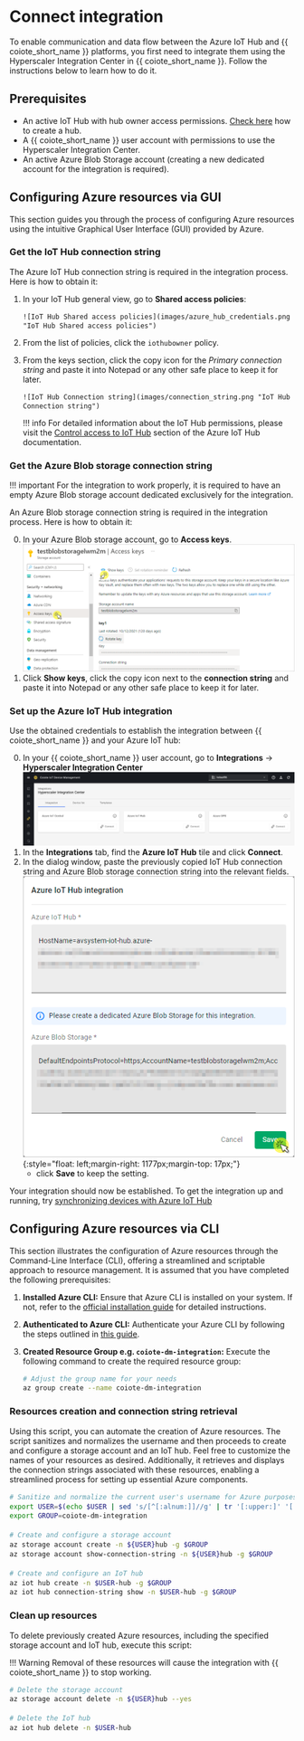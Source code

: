 # Connect integration

To enable communication and data flow between the Azure IoT Hub and {{ coiote_short_name }} platforms, you first need to integrate them using the Hyperscaler Integration Center in {{ coiote_short_name }}. Follow the instructions below to learn how to do it.

## Prerequisites

  - An active IoT Hub with hub owner access permissions. [Check here](https://docs.microsoft.com/en-us/azure/iot-hub/iot-hub-create-through-portal) how to create a hub.
  - A {{ coiote_short_name }} user account with permissions to use the Hyperscaler Integration Center.
  - An active Azure Blob Storage account (creating a new dedicated account for the integration is required).

## Configuring Azure resources via GUI

This section guides you through the process of configuring Azure resources using the intuitive Graphical User Interface (GUI) provided by Azure.

### Get the IoT Hub connection string

The Azure IoT Hub connection string is required in the integration process. Here is how to obtain it:

1. In your IoT Hub general view, go to **Shared access policies**:

       ![IoT Hub Shared access policies](images/azure_hub_credentials.png "IoT Hub Shared access policies")

2. From the list of policies, click the `iothubowner` policy.
3. From the keys section, click the copy icon for the *Primary connection string* and paste it into Notepad or any other safe place to keep it for later.

       ![IoT Hub Connection string](images/connection_string.png "IoT Hub Connection string")

    !!! info
        For detailed information about the IoT Hub permissions, please visit the [Control access to IoT Hub](https://docs.microsoft.com/en-us/azure/iot-hub/iot-hub-devguide-security#access-control-and-permissions) section of the Azure IoT Hub documentation.

### Get the Azure Blob storage connection string

!!! important
    For the integration to work properly, it is required to have an empty Azure Blob storage account dedicated exclusively for the integration.

An Azure Blob storage connection string is required in the integration process. Here is how to obtain it:

0. In your Azure Blob storage account, go to **Access keys**.
   ![Azure Blob Storage](images/blob_storage.png "Getting Azure Blob Storage connection string")
0. Click **Show keys**, click the copy icon next to the **connection string** and paste it into Notepad or any other safe place to keep it for later.

### Set up the **Azure IoT Hub integration**

Use the obtained credentials to establish the integration between {{ coiote_short_name }} and your Azure IoT hub:

0. In your {{ coiote_short_name }} user account, go to **Integrations** → **Hyperscaler Integration Center**
  ![Hyperscaler Integration Center menu link](images/azure-integration.png "Hyperscaler Integration Center menu link")
0. In the **Integrations** tab, find the **Azure IoT Hub** tile and click **Connect**.
0. In the dialog window, paste the previously copied IoT Hub connection string and Azure Blob storage connection string into the relevant fields.
  ![Setting up the integration](images/connect_hub.png "Setting up the Azure integration"){:style="float: left;margin-right: 1177px;margin-top: 17px;"}
      - click **Save** to keep the setting.

Your integration should now be established. To get the integration up and running, try [synchronizing devices with Azure IoT Hub](Device_operations/Synchronize_devices_with_Azure_IoT_Hub.md)


## Configuring Azure resources via CLI

This section illustrates the configuration of Azure resources through the Command-Line Interface (CLI), offering a streamlined and scriptable approach to resource management. It is assumed that you have completed the following prerequisites:

1. **Installed Azure CLI:**
   Ensure that Azure CLI is installed on your system. If not, refer to the [official installation guide](https://learn.microsoft.com/en-us/cli/azure/install-azure-cli) for detailed instructions.

2. **Authenticated to Azure CLI:**
   Authenticate your Azure CLI by following the steps outlined in [this guide](https://learn.microsoft.com/en-us/cli/azure/authenticate-azure-cli-interactively).

3. **Created Resource Group e.g. `coiote-dm-integration`:**
   Execute the following command to create the required resource group:
   ```bash
   # Adjust the group name for your needs
   az group create --name coiote-dm-integration
   ```

### Resources creation and connection string retrieval

Using this script, you can automate the creation of Azure resources. The script sanitizes and normalizes the username and then proceeds to create and configure a storage account and an IoT hub. 
Feel free to customize the names of your resources as desired. Additionally, it retrieves and displays the connection strings associated with these resources, enabling a streamlined process for setting up essential Azure components.

```bash
# Sanitize and normalize the current user's username for Azure purposes
export USER=$(echo $USER | sed 's/[^[:alnum:]]//g' | tr '[:upper:]' '[:lower:]')
export GROUP=coiote-dm-integration

# Create and configure a storage account
az storage account create -n ${USER}hub -g $GROUP
az storage account show-connection-string -n ${USER}hub -g $GROUP

# Create and configure an IoT hub
az iot hub create -n $USER-hub -g $GROUP
az iot hub connection-string show -n $USER-hub -g $GROUP
```

### Clean up resources

To delete previously created Azure resources, including the specified storage account and IoT hub, execute this script:

!!! Warning
    Removal of these resources will cause the integration with {{ coiote_short_name }} to stop working.

```bash
# Delete the storage account
az storage account delete -n ${USER}hub --yes

# Delete the IoT hub
az iot hub delete -n $USER-hub
```
